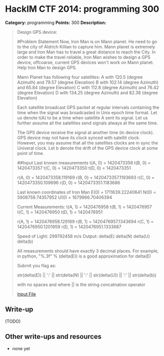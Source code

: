 # HackIM CTF 2014: programming 300

**Category:** programming
**Points:** 300
**Description:**

> Design GPS device:
>
> #Problem Statement
> Now, Iron Man is on Mann planet. He need to go to the city of Aldrich Killian to capture him. Mann planet is extremely large and Iron Man has to travel a great distance to reach the City. In order to make the travel reliable, Iron Man wishes to design a GPS device, offcoarse, current GPS devices won't work on Mann planet. Help Iron Man to design GPS.
>
> Mann Planet has following four satellites:
> A with 120.5 (degree Azimuth) and 79.57 (degree Elevation)
> B with 102.14 (degree Azimuth) and 65.84 (degree Elevation)
> C with 112.8 (degree Azimuth) and 76.42 (degree Elevation)
> D with 134.25 (degree Azimuth) and 82.38 (degree Elevation)
>
> Each satellite broadcast GPS packet at regular intervals containing the time when the signal was broadcasted in Unix epoch time format. Let us denote t(A) to be a time when satellite A sent its signal. Let us further assume all the satellites send signals always at the same time.
>
> The GPS device receive the signal at another time (in device clock). GPS device may not have its clock synced with satellit clock. However, you may assume that all the satellites clocks are in sync the Univeral clock. Let b denote the drift of the GPS device clock at some point of time.
>
> ##Input
> Last known measurements
> t(A, 0) = 1420473358
> t(B, 0) = 1420473357
> t(C, 0) = 1420473350
> t(D, 0) = 1420473351
>
> r(A, 0) = 1420473358.119169
> r(B, 0) = 1420473357.1193693
> r(C, 0) = 1420473350.109696
> r(D, 0) = 1420473351.1183686
>
> Last known coordinates of Iron Man
> E(0) = 1711639.22240641
> N(0) = 5908759.74357952
> U(0) = 1679966.70406394
>
> Current Measurements:
> t(A, 1) = 1420476958
> t(B, 1) = 1420476957
> t(C, 1) = 1420476950
> t(D, 1) = 1420476951
>
> r(A, 1) = 1420476958.129169
> r(B, 1) = 1420476957.1343694
> r(C, 1) = 1420476950.1201959
> r(D, 1) = 1420476951.1333687
>
> Speed of Light:
> 299792458 m/s
> Output:
> delta(E)
> delta(N)
> delta(U)
> delta(b)
>
> All measurements should have exactly 3 decimal places. For example, in python, "%.3f" % (delta(E)) is a good approximation for delta(E)
>
> Submit you flag as:
>
> str(delta(E)) || ':' || str(delta(N) || ':' || str(delta(U)) || ':' || str(delta(b))
>
> with no spaces and where || is the string concatnation operator
>
>
>
>	[Input File](input3.txt)

## Write-up

(TODO)

## Other write-ups and resources

* none yet
